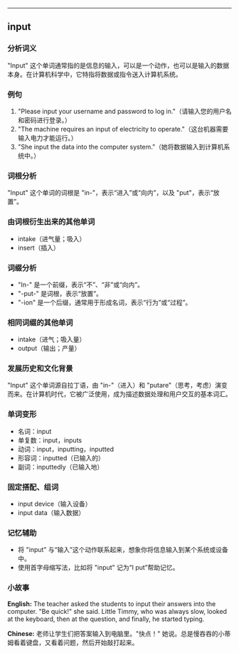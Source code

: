 
---------------
## input
### 分析词义
"Input" 这个单词通常指的是信息的输入，可以是一个动作，也可以是输入的数据本身。在计算机科学中，它特指将数据或指令送入计算机系统。

### 例句
1. "Please input your username and password to log in."（请输入您的用户名和密码进行登录。）
2. "The machine requires an input of electricity to operate."（这台机器需要输入电力才能运行。）
3. "She input the data into the computer system."（她将数据输入到计算机系统中。）

### 词根分析
"Input" 这个单词的词根是 "in-"，表示“进入”或“向内”，以及 "put"，表示“放置”。

### 由词根衍生出来的其他单词
- intake（进气量；吸入）
- insert（插入）

### 词缀分析
- "In-" 是一个前缀，表示“不”、“非”或“向内”。
- "-put-" 是词根，表示“放置”。
- "-ion" 是一个后缀，通常用于形成名词，表示“行为”或“过程”。

### 相同词缀的其他单词
- intake（进气；吸入量）
- output（输出；产量）

### 发展历史和文化背景
"Input" 这个单词源自拉丁语，由 "in-"（进入）和 "putare"（思考，考虑）演变而来。在计算机时代，它被广泛使用，成为描述数据处理和用户交互的基本词汇。

### 单词变形
- 名词：input
- 单复数：input，inputs
- 动词：input，inputting，inputted
- 形容词：inputted（已输入的）
- 副词：inputtedly（已输入地）

### 固定搭配、组词
- input device（输入设备）
- input data（输入数据）

### 记忆辅助
- 将 "input" 与“输入”这个动作联系起来，想象你将信息输入到某个系统或设备中。
- 使用首字母缩写法，比如将 "input" 记为“I put”帮助记忆。

### 小故事
**English:**
The teacher asked the students to input their answers into the computer. "Be quick!" she said. Little Timmy, who was always slow, looked at the keyboard, then at the question, and finally, he started typing.

**Chinese:**
老师让学生们把答案输入到电脑里。"快点！" 她说。总是慢吞吞的小蒂姆看着键盘，又看着问题，然后开始敲打起来。

